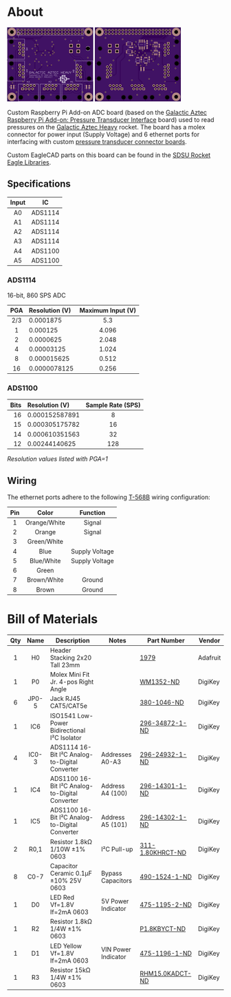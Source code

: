 # About
[![OSHPark PCB Top Thumbnail](artwork/thumb_top.png?raw=true)](artwork/top.png?raw=true)
[![OSHPark PCB Bottom Thumbnail](artwork/thumb_bottom.png?raw=true)](artwork/bottom.png?raw=true)

Custom Raspberry Pi Add-on ADC board (based on the [Galactic Aztec Raspberry Pi Add-on: Pressure Transducer Interface] board) used to read pressures on the [Galactic Aztec Heavy] rocket. The board has a molex connector for power input (Supply Voltage) and 6 ethernet ports for interfacing with custom [pressure transducer connector boards].

Custom EagleCAD parts on this board can be found in the [SDSU Rocket Eagle Libraries].

## Specifications
| Input | IC      |
|:-----:|:-------:|
| A0    | ADS1114 |
| A1    | ADS1114 |
| A2    | ADS1114 |
| A3    | ADS1114 |
| A4    | ADS1100 |
| A5    | ADS1100 |

### ADS1114
16-bit, 860 SPS ADC

| PGA | Resolution (V) | Maximum Input (V) |
|:---:|:---------------|:-----------------:|
| 2/3 | 0.0001875      | 5.3               |
| 1   | 0.000125       | 4.096             |
| 2   | 0.0000625      | 2.048             |
| 4   | 0.00003125     | 1.024             |
| 8   | 0.000015625    | 0.512             |
| 16  | 0.0000078125   | 0.256             |

### ADS1100
| Bits | Resolution (V) | Sample Rate (SPS) |
|-----:|:---------------|:-----------------:|
| 16   | 0.000152587891 | 8                 |
| 15   | 0.000305175782 | 16                |
| 14   | 0.000610351563 | 32                |
| 12   | 0.00244140625  | 128               |
_Resolution values listed with PGA=1_

## Wiring
The ethernet ports adhere to the following [T-568B] wiring configuration:

| Pin | Color        | Function       |
|:---:|:------------:|:--------------:|
| 1   | Orange/White | Signal         |
| 2   | Orange       | Signal         |
| 3   | Green/White  |                |
| 4   | Blue         | Supply Voltage |
| 5   | Blue/White   | Supply Voltage |
| 6   | Green        |                |
| 7   | Brown/White  | Ground         |
| 8   | Brown        | Ground         |

# Bill of Materials
| Qty | Name  | Description                                    | Notes               | Part Number        | Vendor   |
|:---:|:-----:|------------------------------------------------|---------------------|--------------------|----------|
| 1   | H0    | Header Stacking 2x20 Tall 23mm                 |                     | [1979]             | Adafruit |
| 1   | P0    | Molex Mini Fit Jr. 4-pos Right Angle           |                     | [WM1352-ND]        | DigiKey  |
| 6   | JP0-5 | Jack RJ45 CAT5/CAT5e                           |                     | [380-1046-ND]      | DigiKey  |
| 1   | IC6   | ISO1541 Low-Power Bidirectional I²C Isolator   |                     | [296-34872-1-ND]   | DigiKey  |
| 4   | IC0-3 | ADS1114 16-Bit I²C Analog-to-Digital Converter | Addresses A0-A3     | [296-24932-1-ND]   | DigiKey  |
| 1   | IC4   | ADS1100 16-Bit I²C Analog-to-Digital Converter | Address A4 (100)    | [296-14301-1-ND]   | DigiKey  |
| 1   | IC5   | ADS1100 16-Bit I²C Analog-to-Digital Converter | Address A5 (101)    | [296-14302-1-ND]   | DigiKey  |
| 2   | R0,1  | Resistor 1.8kΩ 1/10W ±1% 0603                  | I²C Pull-up         | [311-1.80KHRCT-ND] | DigiKey  |
| 8   | C0-7  | Capacitor Ceramic 0.1µF ±10% 25V 0603          | Bypass Capacitors   | [490-1524-1-ND]    | DigiKey  |
| 1   | D0    | LED Red Vf=1.8V If=2mA 0603                    | 5V Power Indicator  | [475-1195-2-ND]    | DigiKey  |
| 1   | R2    | Resistor 1.8kΩ 1/4W ±1% 0603                   |                     | [P1.8KBYCT-ND]     | DigiKey  |
| 1   | D1    | LED Yellow Vf=1.8V If=2mA 0603                 | VIN Power Indicator | [475-1196-1-ND]    | DigiKey  |
| 1   | R3    | Resistor 15kΩ 1/4W ±1% 0603                    |                     | [RHM15.0KADCT-ND]  | DigiKey  |


[Galactic Aztec Raspberry Pi Add-on: Pressure Transducer Interface]: https://github.com/twyatt/galactic-aztec-rpi-addon-pressure
[Galactic Aztec Heavy]: http://rocket.sdsu.edu/rockets#galactic-aztec-heavy
[pressure transducer connector boards]: https://github.com/twyatt/galactic-aztec-pressure-transducer-connector
[SDSU Rocket Eagle Libraries]: https://github.com/twyatt/SDSURocket-Eagle-Libraries
[T-568B]: https://en.wikipedia.org/wiki/TIA/EIA-568#Wiring
[1979]: https://www.adafruit.com/product/1979
[WM1352-ND]: http://www.digikey.com/product-detail/en/0039301040/WM1352-ND/561079
[380-1046-ND]: http://www.digikey.com/product-detail/en/SS-7188-NF/380-1046-ND/388308
[296-34872-1-ND]: http://www.digikey.com/product-detail/en/texas-instruments/ISO1541DR/296-34872-1-ND/3587215
[296-24932-1-ND]: http://www.digikey.com/product-detail/en/texas-instruments/ADS1114IDGST/296-24932-1-ND/2123296
[296-14301-1-ND]: http://www.digikey.com/product-detail/en/texas-instruments/ADS1100A4IDBVT/296-14301-1-ND/528555
[296-14302-1-ND]: http://www.digikey.com/product-detail/en/texas-instruments/ADS1100A5IDBVT/296-14302-1-ND/528553
[311-1.80KHRCT-ND]: http://www.digikey.com/product-detail/en/yageo/RC0603FR-071K8L/311-1.80KHRCT-ND/729821
[490-1524-1-ND]: http://www.digikey.com/product-detail/en/murata-electronics-north-america/GRM188R71E104KA01D/490-1524-1-ND/587865
[475-1195-2-ND]: http://www.digikey.com/product-detail/en/LS%20L29K-H1J2-1-Z/475-1195-1-ND/810356
[P1.8KBYCT-ND]: http://www.digikey.com/product-detail/en/ERJ-PA3F1801V/P1.8KBYCT-ND/5036145
[475-1196-1-ND]: http://www.digikey.com/product-detail/en/LY%20L29K-H1K2-26-Z/475-1196-1-ND/810357
[RHM15.0KADCT-ND]: http://www.digikey.com/product-detail/en/rohm-semiconductor/ESR03EZPF1502/RHM15.0KADCT-ND/1983758
